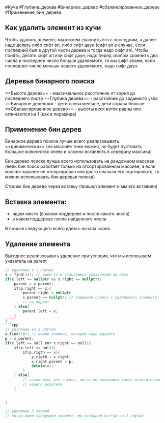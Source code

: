 #Куча
#Глубина_дерева
#Бинарное_дерево
#сбалансированное_дерево
#Применение_бин_дерева
## Как удалить элемент из кучи
Чтобы удалить элемент, мы можем свапнуть его с последним, а далее надо делать либо сифт ап, либо сифт даун (сифт ап в случае, если последний был в другой части дерева и тогда надо сифт ап). Чтобы понять, делать сифт ап или сифт даун, надо перед свапом сравнить два числа и последнее число больше удаляемого, то мы сифт апаем, если последнее число меньше нашего удаляемого, надо сифт даун.


## Деревья бинарного поиска
==Высота дерева== - максимальное расстояние от корня до последнего листа
==Глубина дерева== - расстояние до заданного узла
==Бинарное дерево== - дети слева меньше, дети справа больше
==Сбалансированное дерево== - высоты всех веток равны или отличаются на 1 (как в пирамиде)

## Применение бин дерев
Бинарное дерево поиска лучше всего реализовывать ==динамически== (на массиве тоже можно, но будет пустовать большое количество ячеек и сложно вставлять в середину массива)

Бин дерево поиска лучше всего использовать на рандомном массиве (ведь бин поиск работает только на отсортированном массиве, а если массив заранее не отсортирован или долго сначала его сортировать, то можно использовать бин деревья поиска)

Строим бин дерево через вставку (пришел элемент и мы его вставили)

## Вставка элемента:
- ищем место (в каком поддереве и после какого числа)
- в каком поддереве после найденного числа

В поиске следующего всего идем с начала корня


## Удаление элемента

Выгоднее реализовывать удаление при условии, что мы используем указатель на parent

``` cpp
// удаление в 1 случае
x = find(14); // ищем 14 и становимся указателем на него
if(x.left == nullptr && x.right == nullptr){
	parent = x.parent;
	if(p.right == x){
		parent.right = nullptr
		x.parent == nullptr; // защищаем ссылку с удаляемого элемента 
		// на парент
	} else{
		parent.left = x;
	}
}```
```cpp
// удаление во 2 случае
x.find(10); // нашли элемент, который надо удалить
p = x.parent;
if(x.left == null xor x.right == null){
	if(x.left == null){
		if(p.rigth == x){
			p.rigth = x.right;
			x.right.parent = p;
			delete(x);
		}
	} else{
		// аналогично для случая, когда мы находимся слева относительно 
		// нашего родителя
	}

	
}
```
```cpp
// удаление 3 случай
// когда ищем следующий элемент, мы попадаем всегда во 2 случай

```